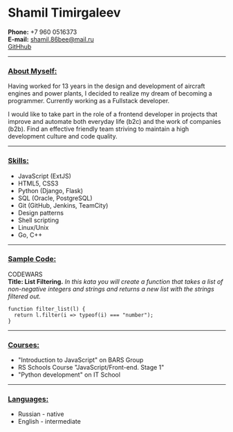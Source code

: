 # Shamil Timirgaleev

**Phone:** +7 960 0516373<br>
**E-mail:** shamil.86bee@mail.ru<br>
[GitHhub](https://github.com/ShamilTim)

---

### <u>About Myself:</u>

Having worked for 13 years in the design and development of aircraft engines and power plants, I decided to realize my dream of becoming a programmer. Currently working as a Fullstack developer.

I would like to take part in the role of a frontend developer in projects that improve and automate both everyday life (b2c) and the work of companies (b2b). Find an effective friendly team striving to maintain a high development culture and code quality.

---

### <u>Skills:</u>

- JavaScript (ExtJS)
- HTML5, CSS3
- Python (Django, Flask)
- SQL (Oracle, PostgreSQL)
- Git (GitHub, Jenkins, TeamCity)
- Design patterns
- Shell scripting
- Linux/Unix
- Go, C++

---

### <u>Sample Code:</u>

CODEWARS</br>
**Title: List Filtering.**
*In this kata you will create a function that takes a list of non-negative integers and strings and returns a new list with the strings filtered out.*

```
function filter_list(l) {
  return l.filter(i => typeof(i) === "number");
}
```

---

### <u>Courses:</u>

- "Introduction to JavaScript" on BARS Group
- RS Schools Course "JavaScript/Front-end. Stage 1"
- "Python development" on IT School

---

### <u>Languages:</u>

- Russian - native
- English - intermediate
